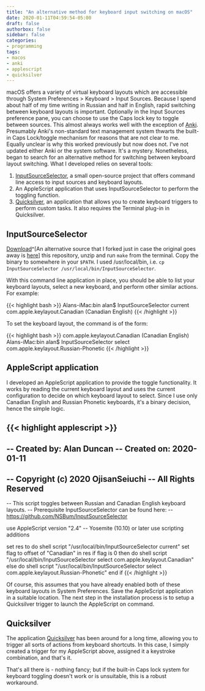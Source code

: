 ```yaml
---
title: "An alternative method for keyboard input switching on macOS"
date: 2020-01-11T04:59:54-05:00
draft: false
authorbox: false
sidebar: false
categories:
- programming
tags:
- macos
- anki
- applescript
- quicksilver
---
```

macOS offers a variety of virtual keyboard layouts which are accessible through System Preferences > Keyboard > Input Sources.
Because I spend about half of my time writing in Russian and half in English, rapid switching between keyboard layouts is important. Optionally in the Input Sources preference pane, you can choose to use the Caps lock key to toggle between sources. This almost always works well with the exception of [Anki](https://apps.ankiweb.net/). Presumably Anki's non-standard text management system thwarts the built-in Caps Lock/toggle mechanism for reasons that are not clear to me. Equally unclear is why this worked previously but now does not. I've not updated either Anki or the system software. It's a mystery. Nonetheless, began to search for an alternative method for switching between keyboard layout switching. What I developed relies on several tools:

1. [InputSourceSelector](https://github.com/minoki/InputSourceSelector), a small open-source project that offers command line access to input sources and keyboard layouts.
2. An AppleScript application that uses InputSourceSelector to perform the toggling function.
3. [Quicksilver](https://qsapp.com/index.php), an application that allows you to create keyboard triggers to perform custom tasks. It also requires the Terminal plug-in in Quicksilver.

## InputSourceSelector

[Download](https://github.com/minoki/InputSourceSelector)^[An alternative source that I forked just in case the original goes away is [here](https://github.com/NSBum/InputSourceSelector)] this repository, unzip and run `make` from the terminal. Copy the binary to somewhere in your `$PATH`. I used /usr/local/bin, i.e. `cp InputSourceSelector /usr/local/bin/InputSourceSelector`.

With this command line application in place, you should be able to list your keyboard layouts, select a new keyboard, and perform other similar actions. For example:

{{< highlight bash >}}
Alans-iMac:bin alan$ InputSourceSelector current
com.apple.keylayout.Canadian (Canadian English)
{{< /highlight >}}

To set the keyboard layout, the command is of the form:

{{< highlight bash >}}
com.apple.keylayout.Canadian (Canadian English)
Alans-iMac:bin alan$ InputSourceSelector select com.apple.keylayout.Russian-Phonetic
{{< /highlight >}}

## AppleScript application

I developed an AppleScript application to provide the toggle functionality. It works by reading the current keyboard layout and uses the current configuration to decide on which keyboard layout to select. Since I use only Canadian English and Russian Phonetic keyboards, it's a binary decision, hence the simple logic.

{{< highlight applescript >}}
--
--	Created by: Alan Duncan
--	Created on: 2020-01-11
--
--	Copyright (c) 2020 ОjisanSeiuchi
--	All Rights Reserved
--

-- This script toggles between Russian and Canadian English keyboard layouts.
-- Prerequisite InputSourceSelector can be found here:
-- https://github.com/NSBum/InputSourceSelector


use AppleScript version "2.4" -- Yosemite (10.10) or later
use scripting additions

set res to do shell script "/usr/local/bin/InputSourceSelector current"
set flag to offset of "Canadian" in res
if flag is 0 then
	do shell script "/usr/local/bin/InputSourceSelector select com.apple.keylayout.Canadian"
else
	do shell script "/usr/local/bin/InputSourceSelector select com.apple.keylayout.Russian-Phonetic"
end if
{{< /highlight >}}

Of course, this assumes that you have already enabled both of these keyboard layouts in System Preferences. Save the AppleScript application in a suitable location. The next step in the installation process is to setup a Quicksilver trigger to launch the AppleScript on command.

## Quicksilver

The application [Quicksilver](https://qsapp.com/) has been around for a long time, allowing you to trigger all sorts of actions from keyboard shortcuts. In this case, I simply created a trigger for my AppleScript above, assigned it a keystroke combination, and that's it.

That's all there is - nothing fancy; but if the built-in Caps lock system for keyboard toggling doesn't work or is unsuitable, this is a robust workaround.
